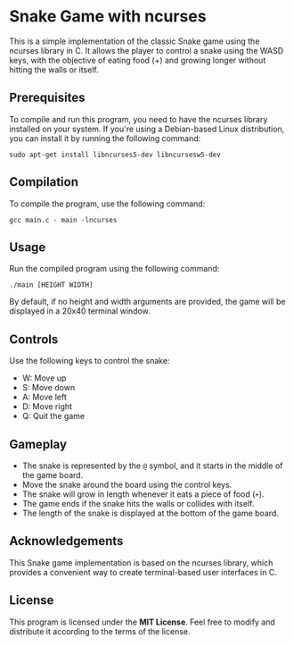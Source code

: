 # Snake Game with ncurses

This is a simple implementation of the classic Snake game using the ncurses library in C. It allows the player to control a snake using the WASD keys, with the objective of eating food (+) and growing longer without hitting the walls or itself.

## Prerequisites
To compile and run this program, you need to have the ncurses library installed on your system. If you're using a Debian-based Linux distribution, you can install it by running the following command:

```
sudo apt-get install libncurses5-dev libncursesw5-dev
```


## Compilation
To compile the program, use the following command:
```
gcc main.c - main -lncurses
```

## Usage
Run the compiled program using the following command:
```
./main [HEIGHT WIDTH]
```
By default, if no height and width arguments are provided, the game will be displayed in a 20x40 terminal window.

## Controls
Use the following keys to control the snake:
- W: Move up
- S: Move down
- A: Move left
- D: Move right
- Q: Quit the game

## Gameplay
- The snake is represented by the `@` symbol, and it starts in the middle of the game board.
- Move the snake around the board using the control keys.
- The snake will grow in length whenever it eats a piece of food (`+`).
- The game ends if the snake hits the walls or collides with itself.
- The length of the snake is displayed at the bottom of the game board.

## Acknowledgements
This Snake game implementation is based on the ncurses library, which provides a convenient way to create terminal-based user interfaces in C.

## License
This program is licensed under the **MIT License**. Feel free to modify and distribute it according to the terms of the license.
